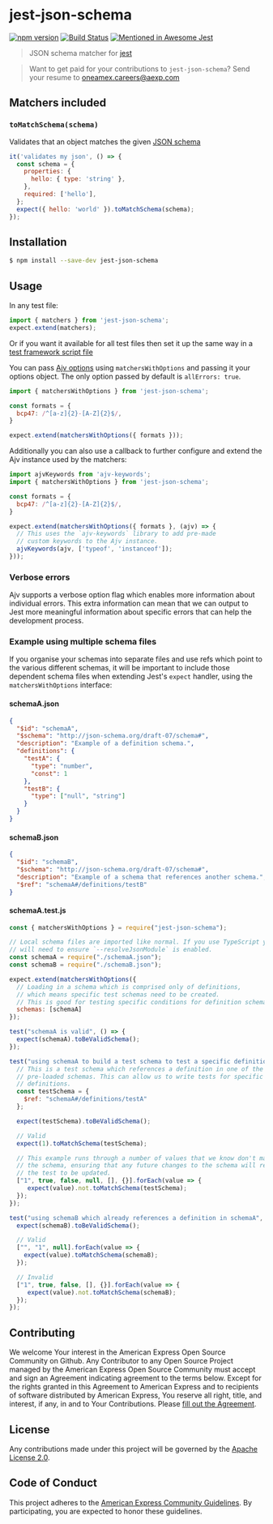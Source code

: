 # jest-json-schema

[![npm version](https://badge.fury.io/js/jest-json-schema.svg)](https://badge.fury.io/js/jest-json-schema)
[![Build Status](https://travis-ci.org/americanexpress/jest-json-schema.svg?branch=master)](https://travis-ci.org/americanexpress/jest-json-schema)
[![Mentioned in Awesome Jest](https://awesome.re/mentioned-badge.svg)](https://github.com/jest-community/awesome-jest)

> JSON schema matcher for [jest](https://www.npmjs.com/package/jest)

> Want to get paid for your contributions to `jest-json-schema`?
> Send your resume to oneamex.careers@aexp.com

## Matchers included

### `toMatchSchema(schema)`

Validates that an object matches the given [JSON schema](http://json-schema.org/)

```js
it('validates my json', () => {
  const schema = {
    properties: {
      hello: { type: 'string' },
    },
    required: ['hello'],
  };
  expect({ hello: 'world' }).toMatchSchema(schema);
});
```

## Installation

```bash
$ npm install --save-dev jest-json-schema
```

## Usage

In any test file:

```js
import { matchers } from 'jest-json-schema';
expect.extend(matchers);
```

Or if you want it available for all test files then set it up the same way in a
[test framework script file](http://facebook.github.io/jest/docs/configuration.html#setuptestframeworkscriptfile-string)

You can pass [Ajv options](http://epoberezkin.github.io/ajv/#options) using
`matchersWithOptions` and passing it your options object. The only option passed
by default is `allErrors: true`.

```js
import { matchersWithOptions } from 'jest-json-schema';

const formats = {
  bcp47: /^[a-z]{2}-[A-Z]{2}$/,
}

expect.extend(matchersWithOptions({ formats }));
```

Additionally you can also use a callback to further configure and extend
the Ajv instance used by the matchers:

```js
import ajvKeywords from 'ajv-keywords';
import { matchersWithOptions } from 'jest-json-schema';

const formats = {
  bcp47: /^[a-z]{2}-[A-Z]{2}$/,
}

expect.extend(matchersWithOptions({ formats }, (ajv) => {
  // This uses the `ajv-keywords` library to add pre-made
  // custom keywords to the Ajv instance.
  ajvKeywords(ajv, ['typeof', 'instanceof']);
}));
```

### Verbose errors

Ajv supports a verbose option flag which enables more information about individual
errors. This extra information can mean that we can output to Jest more meaningful
information about specific errors that can help the development process.

### Example using multiple schema files

If you organise your schemas into separate files and use refs which point to the
various different schemas, it will be important to include those dependent
schema files when extending Jest's `expect` handler, using the `matchersWithOptions`
interface:

#### schemaA.json

```json
{
  "$id": "schemaA",
  "$schema": "http://json-schema.org/draft-07/schema#",
  "description": "Example of a definition schema.",
  "definitions": {
    "testA": {
      "type": "number",
      "const": 1
    },
    "testB": {
      "type": ["null", "string"]
    }
  }
}
```

#### schemaB.json

```json
{
  "$id": "schemaB",
  "$schema": "http://json-schema.org/draft-07/schema#",
  "description": "Example of a schema that references another schema.",
  "$ref": "schemaA#/definitions/testB"
}
```

#### schemaA.test.js

```js
const { matchersWithOptions } = require("jest-json-schema");

// Local schema files are imported like normal. If you use TypeScript you
// will need to ensure `--resolveJsonModule` is enabled.
const schemaA = require("./schemaA.json");
const schemaB = require("./schemaB.json");

expect.extend(matchersWithOptions({
  // Loading in a schema which is comprised only of definitions,
  // which means specific test schemas need to be created.
  // This is good for testing specific conditions for definition schemas.
  schemas: [schemaA]
});

test("schemaA is valid", () => {
  expect(schemaA).toBeValidSchema();
});

test("using schemaA to build a test schema to test a specific definition", () => {
  // This is a test schema which references a definition in one of the
  // pre-loaded schemas. This can allow us to write tests for specific
  // definitions.
  const testSchema = {
    $ref: "schemaA#/definitions/testA"
  };

  expect(testSchema).toBeValidSchema();

  // Valid
  expect(1).toMatchSchema(testSchema);

  // This example runs through a number of values that we know don't match
  // the schema, ensuring that any future changes to the schema will require
  // the test to be updated.
  ["1", true, false, null, [], {}].forEach(value => {
     expect(value).not.toMatchSchema(testSchema);
  });
});

test("using schemaB which already references a definition in schemaA", () => {
  expect(schemaB).toBeValidSchema();

  // Valid
  ["", "1", null].forEach(value => {
    expect(value).toMatchSchema(schemaB);
  });

  // Invalid
  ["1", true, false, [], {}].forEach(value => {
     expect(value).not.toMatchSchema(schemaB);
  });
});
```

## Contributing

We welcome Your interest in the American Express Open Source Community on Github.
Any Contributor to any Open Source Project managed by the American Express Open
Source Community must accept and sign an Agreement indicating agreement to the
terms below. Except for the rights granted in this Agreement to American Express
and to recipients of software distributed by American Express, You reserve all
right, title, and interest, if any, in and to Your Contributions. Please [fill
out the Agreement](https://cla-assistant.io/americanexpress/).

## License

Any contributions made under this project will be governed by the [Apache License
 2.0](https://github.com/americanexpress/jest-json-schema/blob/master/LICENSE.txt).

## Code of Conduct

This project adheres to the [American Express Community Guidelines](https://github.com/americanexpress/jest-json-schema/wiki/Code-of-Conduct).
By participating, you are expected to honor these guidelines.
